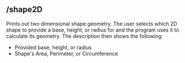 ## /shape2D
  Prints out two dimensional shape geometry. The user selects which 2D shape to provide a base, height, or radius for and the program uses it to calculate its geometry. The description then shows the following:

  - Provided base, height, or radius
  - Shape's Area, Perimeter, or Circumference
